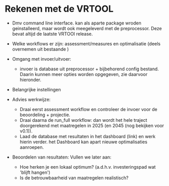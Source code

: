 # Rekenen met de VRTOOL

* Dmv command line interface. kan als aparte package wroden geinstalleerd, maar wordt ook meegeleverd met de preprocessor. Deze bevat altijd de laatste VRTOOl release.
    

* Welke workflows er zijn: assessment/measures en optimalisatie (deels overnemen uit bestaande )

* Omgang met invoer/uitvoer:
    * invoer is database uit preprocessor + bijbehorend config bestand. Daarin kunnen meer opties worden opgegeven, zie daarvoor hieronder.

* Belangrijke instellingen

* Advies werkwijze:
    * Draai eerst assessment workflow en controleer de invoer voor de beoordeling + projectie.
    * Draai daarna de run_full workflow: dan wordt het hele traject doorgerekend met maatregelen in 2025 (en 2045 (nog bekijken voor v0.1)).
    * Laad de database met resultaten in het dashboard (link) en werk hierin verder. het Dashboard kan apart nieuwe optimalisaties aanroepen.

* Beoordelen van resultaten:
Vullen we later aan:
    * Hoe herken je een lokaal optimum? (a.d.h.v. investeringspad wat 'blijft hangen')
    * Is de betrouwbaarheid van maatregelen realistisch?
    


